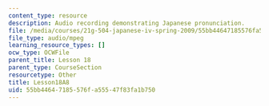 ```yaml
---
content_type: resource
description: Audio recording demonstrating Japanese pronunciation.
file: /media/courses/21g-504-japanese-iv-spring-2009/55bb44647185576fa55547f83fa1b750_Lesson18A8.mp3
file_type: audio/mpeg
learning_resource_types: []
ocw_type: OCWFile
parent_title: Lesson 18
parent_type: CourseSection
resourcetype: Other
title: Lesson18A8
uid: 55bb4464-7185-576f-a555-47f83fa1b750
---
```


